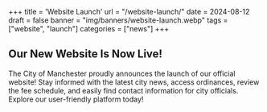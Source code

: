 +++
title = 'Website Launch'
url = "/website-launch/"
date = 2024-08-12
draft = false
banner = "img/banners/website-launch.webp"
tags = ["website", "launch"]
categories = ["news"]
+++
## Our New Website Is Now Live! ##

The City of Manchester proudly announces the launch of our official website! Stay informed with the latest city news, access ordinances, review the fee schedule, and easily find contact information for city officials. Explore our user-friendly platform today!
